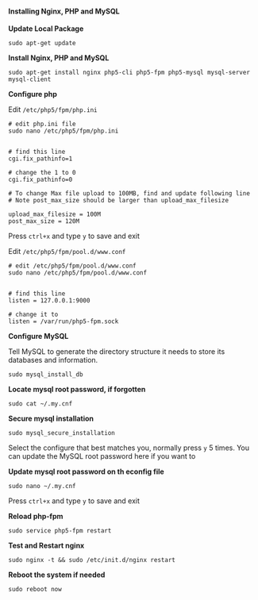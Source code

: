 #### Installing Nginx, PHP and MySQL

**Update Local Package**

`sudo apt-get update`

**Install Nginx, PHP and MySQL**

`sudo apt-get install nginx php5-cli php5-fpm php5-mysql mysql-server mysql-client`

**Configure php** 

Edit `/etc/php5/fpm/php.ini`

```
# edit php.ini file
sudo nano /etc/php5/fpm/php.ini


# find this line
cgi.fix_pathinfo=1

# change the 1 to 0
cgi.fix_pathinfo=0

# To change Max file upload to 100MB, find and update following line
# Note post_max_size should be larger than upload_max_filesize

upload_max_filesize = 100M
post_max_size = 120M

```

Press `ctrl+x` and type `y` to save and exit

Edit `/etc/php5/fpm/pool.d/www.conf`

```
# edit /etc/php5/fpm/pool.d/www.conf
sudo nano /etc/php5/fpm/pool.d/www.conf


# find this line
listen = 127.0.0.1:9000

# change it to
listen = /var/run/php5-fpm.sock
```

**Configure MySQL**

Tell MySQL to generate the directory structure it needs to store its databases and information.

`sudo mysql_install_db`

**Locate mysql root password, if forgotten**

`sudo cat ~/.my.cnf`

**Secure mysql installation**

`sudo mysql_secure_installation`

Select the configure that best matches you, normally press `y` 5 times. You can update the MySQL root password here if you want to

**Update mysql root password on th econfig file**

`sudo nano ~/.my.cnf`


Press `ctrl+x` and type `y` to save and exit

**Reload php-fpm**

`sudo service php5-fpm restart`

**Test and Restart nginx**

`sudo nginx -t && sudo /etc/init.d/nginx restart`

**Reboot the system if needed**

`sudo reboot now`
